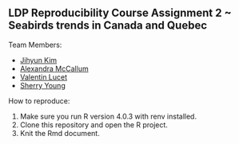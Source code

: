 ## LDP Reproducibility Course Assignment 2 \~ Seabirds trends in Canada and Quebec

Team Members:

  - [Jihyun Kim]()
  - [Alexandra McCallum]()
  - [Valentin Lucet](https://github.com/VLucet)
  - [Sherry Young]()
  
How to reproduce:

1. Make sure you run R version 4.0.3 with renv installed.
2. Clone this repository and open the R project.
3. Knit the Rmd document. 

